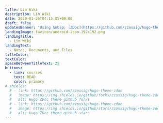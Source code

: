 ```yaml
---
title: Lim Wiki
description: Lim Wiki
date: 2020-01-26T04:15:05+09:00
draft: false
updatesBanner: "Using &nbsp; [ZDoc](https://github.com/zzossig/hugo-theme-zdoc) &nbsp; as Wiki"
landingImage: favicon/android-icon-192x192.png
landingTitle:
  - Lim Wiki
landingText:
  - Notes, Documents, and Files
titleColor:
textColor:
spaceBetweenTitleText: 25
buttons:
  - link: courses
    text: READ
    color: primary
# shields:
  # - link: https://github.com/zzossig/hugo-theme-zdoc
  #   image: https://img.shields.io/github/forks/zzossig/hugo-theme-zdoc?label=Fork&style=social
  #   alt: Hugo ZDoc theme github forks
  # - link: https://github.com/zzossig/hugo-theme-zdoc
  #   image: https://img.shields.io/github/stars/zzossig/hugo-theme-zdoc?label=Star&style=social
  #   alt: Hugo ZDoc theme github stars
---
```


